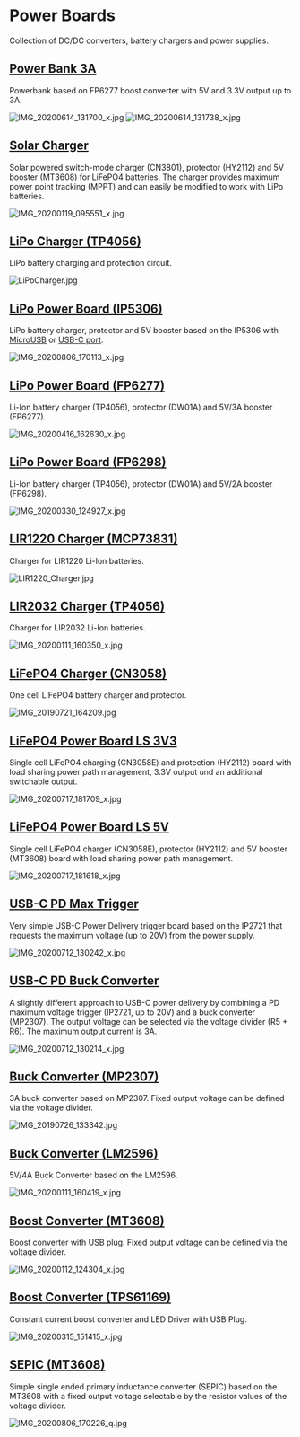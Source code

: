 # Power Boards
Collection of DC/DC converters, battery chargers and power supplies.

## [Power Bank 3A](https://github.com/wagiminator/Power-Boards/tree/master/Power_Bank_3A)

Powerbank based on FP6277 boost converter with 5V and 3.3V output up to 3A.

![IMG_20200614_131700_x.jpg](https://image.easyeda.com/pullimage/919dwwwVmEnrJDwjf5GN63aevVNBjDQ9nd0qLIZs.jpeg)
![IMG_20200614_131738_x.jpg](https://image.easyeda.com/pullimage/bBlxwvgvj511PKvi4o0TkMSiLXCxyM22GjvZIyPd.jpeg)

## [Solar Charger](https://github.com/wagiminator/Power-Boards/tree/master/Solar_Charger)

Solar powered switch-mode charger (CN3801), protector (HY2112) and 5V booster (MT3608) for LiFePO4 batteries. The charger provides maximum power point tracking (MPPT) and can easily be modified to work with LiPo batteries.

![IMG_20200119_095551_x.jpg](https://image.easyeda.com/pullimage/Ui9qe2Je15IpZDE19nuDCwFDMZIlMCXtmcegueQM.jpeg)

## [LiPo Charger (TP4056)](https://github.com/wagiminator/Power-Boards/tree/master/LiPo_Charger_TP4056)

LiPo battery charging and protection circuit.

![LiPoCharger.jpg](https://image.easyeda.com/pullimage/1AFRDXL18TS9FlEvhszar0sCkHfKe3Lg5W7eNZ97.jpeg)

## [LiPo Power Board (IP5306)](https://github.com/wagiminator/Power-Boards/tree/master/LiPo_Power_Board_IP5306_USB-C)

LiPo battery charger, protector and 5V booster based on the IP5306 with [MicroUSB](https://github.com/wagiminator/Power-Boards/tree/master/LiPo_Power_Board_IP5306) or [USB-C port](https://github.com/wagiminator/Power-Boards/tree/master/LiPo_Power_Board_IP5306_USB-C).

![IMG_20200806_170113_x.jpg](https://image.easyeda.com/pullimage/29fr5i6Ls9qVSXgj1bzG9rKqmmX9oJmnZgL4GFrm.jpeg)

## [LiPo Power Board (FP6277)](https://github.com/wagiminator/Power-Boards/tree/master/LiPo_Power_Board_FP6277)

Li-Ion battery charger (TP4056), protector (DW01A) and 5V/3A booster (FP6277).

![IMG_20200416_162630_x.jpg](https://image.easyeda.com/pullimage/ZtWrjAydPL3rpFxg8FzVYH4KKxGVADAqohTF13Yd.jpeg)

## [LiPo Power Board (FP6298)](https://github.com/wagiminator/Power-Boards/tree/master/LiPo_Power_Board_FP6298)

Li-Ion battery charger (TP4056), protector (DW01A) and 5V/2A booster (FP6298).

![IMG_20200330_124927_x.jpg](https://image.easyeda.com/pullimage/bRBb8FD9yUtVva9H7F6e39vb6Yv6SrIVKecqImYC.jpeg)

## [LIR1220 Charger (MCP73831)](https://github.com/wagiminator/Power-Boards/tree/master/LIR1220_Charger_MCP73831)

Charger for LIR1220 Li-Ion batteries.

![LIR1220_Charger.jpg](https://raw.githubusercontent.com/wagiminator/Power-Boards/master/LIR1220_Charger_MCP73831/LIR1220_Charger_MCP73831_pic1.jpg)

## [LIR2032 Charger (TP4056)](https://github.com/wagiminator/Power-Boards/tree/master/LIR2032_Charger_TP4056)

Charger for LIR2032 Li-Ion batteries.

![IMG_20200111_160350_x.jpg](https://image.easyeda.com/pullimage/EShLyzT9JReVfZoNtx9tAFyMHE65saIXZoaC6Sfo.jpeg)

## [LiFePO4 Charger (CN3058)](https://github.com/wagiminator/Power-Boards/tree/master/LiFePO4_Charger_CN3058)

One cell LiFePO4 battery charger and protector.

![IMG_20190721_164209.jpg](https://image.easyeda.com/pullimage/4ykMOFt3d5ls7DusMjOq662KOYd00YjNfU30758B.jpeg)

## [LiFePO4 Power Board LS 3V3](https://github.com/wagiminator/Power-Boards/tree/master/LiFePO4_Power_Board_LS_3V3)

Single cell LiFePO4 charging (CN3058E) and protection (HY2112) board with load sharing power path management, 3.3V output und an additional switchable output. 

![IMG_20200717_181709_x.jpg](https://image.easyeda.com/pullimage/xZenRbHvMLCdmepBq4AwWu1916SgY7jjzBTp54yF.jpeg)

## [LiFePO4 Power Board LS 5V](https://github.com/wagiminator/Power-Boards/tree/master/LiFePO4_Power_Board_LS_5V)

Single cell LiFePO4 charger (CN3058E), protector (HY2112) and 5V booster (MT3608) board with load sharing power path management.

![IMG_20200717_181618_x.jpg](https://image.easyeda.com/pullimage/Wa2umGI3BfJwbjposDb5Fg25JV4E4ipz6PLd5LOi.jpeg)

## [USB-C PD Max Trigger](https://github.com/wagiminator/Power-Boards/tree/master/USB-C_PD_Max_Trigger)

Very simple USB-C Power Delivery trigger board based on the IP2721 that requests the maximum voltage (up to 20V) from the power supply.

![IMG_20200712_130242_x.jpg](https://image.easyeda.com/pullimage/KhicZ02sJj8aRwT7HONIKgJYQr7za6HGb05xTSOy.jpeg)

## [USB-C PD Buck Converter](https://github.com/wagiminator/Power-Boards/tree/master/USB-C_PD_Buck_Converter)

A slightly different approach to USB-C power delivery by combining a PD maximum voltage trigger (IP2721, up to 20V) and a buck converter (MP2307). The output voltage can be selected via the voltage divider (R5 + R6). The maximum output current is 3A.

![IMG_20200712_130214_x.jpg](https://image.easyeda.com/pullimage/EQfjEryWefvVntioPtvdtKiLcoezcSjCVIvwx2Gj.jpeg)

## [Buck Converter (MP2307)](https://github.com/wagiminator/Power-Boards/tree/master/Buck_Converter_MP2307)

3A buck converter based on MP2307. Fixed output voltage can be defined via the voltage divider.

![IMG_20190726_133342.jpg](https://image.easyeda.com/pullimage/rahd7Wc1zkiYGPVX175igG8T43oeKwF9p2yL1J9w.jpeg)

## [Buck Converter (LM2596)](https://github.com/wagiminator/Power-Boards/tree/master/Buck_Converter_5V_LM2596)

5V/4A Buck Converter based on the LM2596.

![IMG_20200111_160419_x.jpg](https://image.easyeda.com/pullimage/u7gXdgO6U9UGPXfZC9cimWuZ6az31SlvdAqcG5HZ.jpeg)

## [Boost Converter (MT3608)](https://github.com/wagiminator/Power-Boards/tree/master/Boost_Converter_MT3608)

Boost converter with USB plug. Fixed output voltage can be defined via the voltage divider.

![IMG_20200112_124304_x.jpg](https://image.easyeda.com/pullimage/K8Bdxui2yqWwZzSk6TuPmTPbPUSVSljN5FRV8h00.jpeg)

## [Boost Converter (TPS61169)](https://github.com/wagiminator/Power-Boards/tree/master/Boost_Converter_TPS61169)

Constant current boost converter and LED Driver with USB Plug.

![IMG_20200315_151415_x.jpg](https://image.easyeda.com/pullimage/hsKdiqPm0A75mJzs1EiWkaLzdW4FENb6iK2JoRHU.jpeg)

## [SEPIC (MT3608)](https://github.com/wagiminator/Power-Boards/tree/master/SEPIC_MT3608)

Simple single ended primary inductance converter (SEPIC) based on the MT3608 with a fixed output voltage selectable by the resistor values of the voltage divider.

![IMG_20200806_170226_q.jpg](https://image.easyeda.com/pullimage/Voqvhdh1PErloHANypPeMHkhQYi1d9WUSHJrtioN.jpeg)
